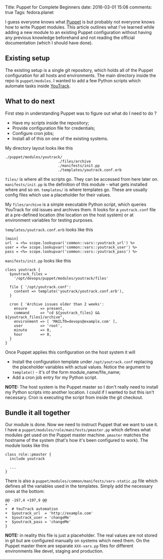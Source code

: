 Title: Puppet for Complete Beginners
date: 2016-03-01 15:08
comments: true
Tags: fedora.planet

I guess everyone knows what [Puppet](https://puppetlabs.com/) is but probably not
everyone knows how to write Puppet modules. This article outlines what I've
learned while adding a new module to an existing Puppet configuration without
having any previous knowledge beforehand and not reading the official
documentation (which I should have done).

Existing setup
---------------

The existing setup is a single git repository, which holds all of the Puppet
configuration for all hosts and environments. The main directory inside the
repo is `puppet/modules`. I wanted to add a few Python scripts which automate
tasks inside [YouTrack](https://www.jetbrains.com/youtrack/).

What to do next
---------------

First step in understanding Puppet was to figure out what do I need to do ?

* Have my scripts inside the repository;
* Provide configuration file for credentials;
* Configure cron jobs;
* Install all of this on one of the existing systems.

My directory layout looks like this

    ./puppet/modules/youtrack/
                            ./files/archive
                            ./manifests/init.pp
                            ./templates/youtrack.conf.erb

`files/` is where all the scripts go. They can be accessed from here later on.
`manifests/init.pp` is the definition of this module - what gets installed where
and so on. `templates/` is where templates go. These are usually config files
which use a placeholder for their values.

My `files/archive` is a simple executable Python script, which queries YouTrack
for old issues and archives them. It looks for a `youtrack.conf` file at a
pre-defined location (the location on the host system) or at environment variables
for testing purposes.

`templates/youtrack.conf.erb` looks like this

    [main]
    url  = <%= scope.lookupvar('common::vars::youtrack_url') %>
    user = <%= scope.lookupvar('common::vars::youtrack_user') %>
    pass = <%= scope.lookupvar('common::vars::youtrack_pass') %>


`manifests/init.pp` looks like this

    class youtrack {
      $youtrack_files =
        '/opt/devops/puppet/modules/youtrack/files'
    
      file { '/opt/youtrack.conf':
        content => template('youtrack/youtrack.conf.erb'),
      }
    
      cron { 'Archive issues older than 2 weeks':
        ensure      => present,
        command     => "cd ${youtrack_files} && ${youtrack_files}/archive",
        environment => [ 'MAILTO=devops@example.com' ],
        user        => 'root',
        minute      => 0,
        hour        => 8,
      }
    }

Once Puppet applies this configuration on the host system it will

* Install the configuration template under `/opt/youtrack.conf`
replacing the placeholder variables with actual values. Notice the
argument to `template()` - it's of the form module_name/file_name;
* Add a cron job entry for my Python script.

**NOTE:** The host system is the Puppet master so I don't really need to
install my Python scripts into another location. I could if I wanted to but
this isn't necessary. Cron is executing the script from inside the git
checkout.

Bundle it all together
----------------------

Our module is done. Now we need to instruct Puppet that we want to use it.
I have a `puppet/modules/role/manifests/pmaster.pp` which defines what modules
get used on the Puppet master machine. `pmaster` matches the hostname of the
system (that's how it's been configured to work). The module looks like this

    class role::pmaster {
      include youtrack
    
      ...
    }

There is also a `puppet/modules/common/manifests/vars-static.pp` file which
defines all the variables used in the templates. Simply add the necessary ones
at the bottom:

    @@ -197,4 +197,9 @@
    +
    +  # YouTrack automation
    +  $youtrack_url  = 'http://example.com'
    +  $youtrack_user = 'changeMe'
    +  $youtrack_pass = 'changeMe'
    }

**NOTE:** in reality this file is just a placeholder. The real values are not
stored in git but are configured manually on systems which need them. On the
Puppet master there are separate `XXX-vars.pp` files for different environments
like devel, staging and production.


